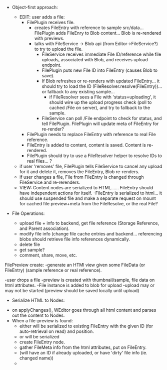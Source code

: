 

* Object-first approach:
    - EDIT: user adds a file:
        - FilePlugin receives file.
            - creates FileEntry with reference to sample src/data... FilePlugin adds FileEnry to Blob content... Blob is re-rendered with previews.
            - talks with FileService -> Blob api (from Editor->FileService?) to try to upload the file.
                - FileService receives immediate File ID/reference while file uploads, associated with Blob, and receives upload endpoint.
                - FilePlugin puts new File ID into FileEntry (causes Blob to save).
                - If Blob refreshes or re-renders with updated FileEntry... it should try to load the ID (FileResolver.resolve(FileEntry))... or fallback to any existing sample...
                    - if FileResolver sees a File with 'status=uploading', it should wire up the upload progress check (poll to cached /File on server), and try to fallback to the sample.
                - FileService can poll /File endpoint to check for status, and tell FilePlugin. FilePlugin will update meta of FileEntry for re-render?
        - FilePlugin needs to replace FileEntry with reference to real File reference.
        - FileEntry is added to content, content is saved. Content is re-rendered.
        - FilePlugin should try to use a FileResolver helper to resolve IDs to real files... ?
    - if user 'removes' file, FilePlugin tells FileService to cancel any upload for it and delete it, removes the FileEntry, Blob re-renders.
    - if user changes a file, File from FileEntry is changed through FileService and re-rerenders.
    - VIEW: Content nodes are serialized to HTML...... FileEntry should have independent actions for itself.
        -FileEntry is serialized to html... it should use suspended file and make a separate request on mount for cached file preview+meta from the FileResolve, or the real File?

* File Operations:
    - upload file + info to backend, get file reference (Storage Reference, and Parent association).
    - modify file info (change file cache entries and backend... referencing blobs should retrieve file info references dynamically.
    - delete file
    - get sample?
    - comment, share, move, etc.



FilePreview create:
-generate an HTMl view given some FileData (or FileEntry) (sample reference or real reference).



-user drops a file
-preview is created with thumbnail/sample, file data on html attributes.
-File instance is added to blob for upload
-upload may or may not be started (preview should be saved locally until upload)

* Serialize HTML to Nodes:
- on applyChanges(), WEditor goes through all html content and parses out the content to Nodes.
- When a file-preview is found:
    - either will be serialized to existing FileEntry with the given ID (for auto-retrieval on read) and position.
    - or will be serialized
    - create FileEntry node.
    - gather FileMeta info from the html attributes, put on FileEntry.
    - (will have an ID if already uploaded, or have 'dirty' file info (ie. changed name))
    -

